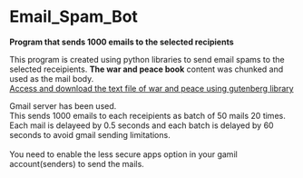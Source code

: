 # Email_Spam_Bot
<b>Program that sends 1000 emails to the selected recipients</b>

<p>This program is created using python libraries to send email spams to the selected receipients. 
   <b>The war and peace book</b> content was chunked and used as the mail body. <br>
  <a href="https://www.gutenberg.org/ebooks/2600">Access and download the text file of war and peace using gutenberg library</a>
</p>

<p>Gmail server has been used. </br>
  This sends 1000 emails to each receipients as batch of 50 mails 20 times. Each mail is delayeed by 0.5 seconds and each batch is delayed by 60 seconds to avoid gmail sending limitations. <br><br>
  You need to enable the less secure apps option in your gamil account(senders) to send the mails.
</p>


